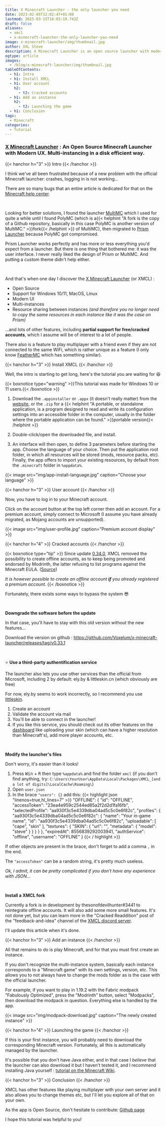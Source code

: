```yaml
---
title: X Minecraft Launcher - the only launcher you need
date: 2023-02-05T12:02:47+01:00
lastmod: 2025-03-15T16:03:19.743Z
draft: false
aliases:
  - xmcl
  - x-minecraft-launcher-the-only-launcher-you-need
image: x-minecraft-launcher/img/thumbnail.jpg
author: XXL Steve
description: X Minecraft Launcher is an open source launcher with modern UX. Let's look at how to install it!
ogtype: article
images:
  - /blog/x-minecraft-launcher/img/thumbnail.jpg
tableOfContents:
  - h1: Intro
  - h1: Install XMCL
  - h1: User account
    h2:
      - t2: Cracked accounts
  - h1: Add an instance
    h2:
      - t2: Launching the game
  - h1: Conclusion
tags:
  - Minecraft
categories:
  - Tutorial
---
```


### [X Minecraft Launcher](https://xmcl.app/) : An Open Source Minecraft Launcher with Modern UX. Multi-instancing in a disk efficient way.

{{< hanchor h="3" >}}
Intro
{{< /hanchor >}}

I think we've all been frustrated because of a new problem with the official Minecraft launcher: crashes, logging in is not working...

There are so many bugs that an entire article is dedicated for that on the [Minecraft help center](https://help.minecraft.net/hc/en-us/articles/6662588435597-Minecraft-Launcher-Troubleshooting-FAQ).

&nbsp;

Looking for better solutions, I found the launcher [MultiMC](https://multimc.org/) which I used for quite a while until I found PolyMC (which is a{{< helphint "A fork is the copy of a Github repository, basically in this case PolyMC is another version of MultiMC." >}}fork{{< /helphint >}} of MultiMC), then migrated to [Prism Launcher](https://prismlauncher.org) because PolyMC got compromised.

Prism Launcher works perfectly and has more or less everything you'd expect from a launcher. But there is one thing that bothered me: it was the user interface. I never really liked the design of Prism or MultiMC. And putting a custom theme didn't help either.

&nbsp;

And that's when one day I discover the [X Minecraft Launcher](https://xmcl.app/) (or XMCL) : 

- Open Source
- Support for Windows 10/11, MacOS, Linux
- Modern UI
- Multi-instances
- Resource sharing between instances *(and therefore you no longer need to copy the same resources in each instance like it was the case on Prism)*

...and lots of other features, including **partial support for free/cracked accounts**, which I assume will be of interest to a lot of people.

There also is a feature to play multiplayer with a friend even if they are not connected to the same WiFi, which is rather unique as a feature (I only know [FeatherMC](https://feathermc.com) which has something similar).

{{< hanchor h="3" >}}
Install XMCL
{{< /hanchor >}}

Well, the intro is starting to get long, here's the tutorial you are waiting for 😆

{{< boxnotice type="warning" >}}This tutorial was made for Windows 10 or 11 users.{{< /boxnotice >}}

1. Download the `.appinstaller` or `.appx` (it doesn't really matter) from the [website](https://xmcl.app/), or the `.zip` for a {{< helphint "A portable, or standalone application, is a program designed to read and write its configuration settings into an accessible folder in the computer, usually in the folder where the portable application can be found." >}}portable version{{< /helphint >}}

2. Double-click/open the downloaded file, and install.

3. An interface will then open, to define 3 parameters before starting the app. Choose the language of your choice. Then put the application root folder, in which all resources will be stored (mods, resource packs, etc). Finally, the app offers to import your existing resources, by default from the `.minecraft` folder in `%appdata%`.

{{< image src="img/app-install-language.jpg" caption="Choose your language" >}}

{{< hanchor h="3" >}}
User account
{{< /hanchor >}}

Now, you have to log in to your Minecraft account.

Click on the account button at the top left corner then add an account. For a premium account, simply connect to Microsoft (I assume you have already migrated, as Mojang accounts are unsupported).

{{< image src="img/user-profile.jpg" caption="Premium account display" >}}

{{< hanchor h="4" >}}
Cracked accounts
{{< /hanchor >}}

{{< boxnotice type="tip" >}}
Since update [0.34.0](https://xmcl.app/fr/changelogs#0.34.0), XMCL removed the possibility to create offline accounts, as to keep being promoted and endorsed by Modrinth, the latter refusing to list programs against the Minecraft EULA. ([Source](/blog/x-minecraft-launcher/img/quote-crack.jpg))

*It is however possible to create an offline account **if** you already registered a premium account.*
{{< /boxnotice >}}

Fortunately, there exists some ways to bypass the system 😎

&nbsp;

**Downgrade the software before the update**

In that case, you'll have to stay with this old version without the new features...

Download the version on github : https://github.com/Voxelum/x-minecraft-launcher/releases/tag/v0.33.1

&nbsp;

⭐ **Use a third-party authentification service**

The launcher also lets you use other services than the official from Microsoft, including 2 by default: ely.by & littleskin.cn (which obviously are free)

For now, ely.by seems to work incorrectly, so I recommend you use [littleskin](https://littleskin.cn).

1. Create an account
2. Validate the account via mail
3. You'll be able to connect in the launcher!
4. If you like this service, you should check out its other features on the [dashboard](https://littleskin.cn/user) like uploading your skin (which can have a higher resolution than Minecraft's), add more player accounts, etc.

&nbsp;

**Modify the launcher's files**

Don't worry, it's easier than it looks!

1. Press <kbd>Win</kbd> + <kbd>R</kbd> then type `%appdata%` and find the folder `xmcl` (if you don't find anything, try: `C:\Users\YourUser\AppData\Local\Packages\XMCL_[and a lot of digits]\LocalCache\Roaming\`)
2. Open `user.json`
3. In the brace `"users": {}` add this:
   {{< highlight json "linenos=true,hl_lines=7" >}}
   "OFFLINE": {
      "id": "OFFLINE",
      "accessToken": "23ea4e959c2544ed85a2f2d2d1fa16fb",
      "selectedProfile": "aa930f3c5e4339dba04ad5c5c0e6f82c",
      "profiles": {
        "aa930f3c5e4339dba04ad5c5c0e6f82c": {
          "name": "Your in-game name",
          "id": "aa930f3c5e4339dba04ad5c5c0e6f82c",
          "uploadable": [
            "cape",
            "skin"
          ],
          "textures": {
            "SKIN": {
              "url": "",
              "metadata": {
                "model": "steve"
              }
            }
          }
        }
      },
      "expiredAt": 8556839292003941,
      "authService": "offline",
      "username": "OFFLINE"
    }
   {{< / highlight >}}

If other objects are present in the brace, don't forget to add a comma `,` in the end.

The `"accessToken"` can be a random string, it's pretty much useless.

*Ok, I admit, it can be pretty complicated if you don't have any experience with JSON...*

&nbsp;

**Install a XMCL fork**

Currently a fork is in development by thesonofdevilhunter#3441 to reintegrate offline accounts. It will also add some more small features. It's not done yet, but you can learn more in the "Cracked Readdition" post of the "feedback-and-idea" channel of the [XMCL discord server](https://discord.gg/W5XVwYY7GQ).

I'll update this article when it's done.

{{< hanchor h="3" >}}
Add an instance
{{< /hanchor >}}

All that remains to do is play Minecraft, and for that you must first create an instance.

If you don't recognize the multi-instance system, basically each instance corresponds to a "Minecraft game" with its own settings, version, etc. This allows you to not always have to change the mods folder as is the case with the official launcher.

For example, if you want to play in 1.19.2 with the Fabric modpack "Fabulously Optimized", press the "Modrinth" button, select "Modpacks", then download the modpack in question. Everything else is handled by the app.

{{< image src="img/modpack-download.jpg" caption="The newly created instance" >}}

{{< hanchor h="4" >}}
Launching the game
{{< /hanchor >}}

If this is your first instance, you will probably need to download the corresponding Minecraft version. Fortunately, all this is automatically managed by the launcher.

It's possible that you don't have Java either, and in that case I *believe* that the launcher can also download it but I haven't tested it, and I recommend installing Java yourself : [tutorial on the Minecraft Wiki](https://minecraft.fandom.com/wiki/Tutorials/Setting_up_a_server#Java).

{{< hanchor h="3" >}}
Conclusion
{{< /hanchor >}}

XMCL has other features like playing multiplayer with your own server and it also allows you to change themes etc, but I'll let you explore all of that on your own.

As the app is Open Source, don't hesitate to contribute: [Github page](https://github.com/voxelum/x-minecraft-launcher)

I hope this tutorial was helpful to you!

